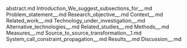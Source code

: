 abstract.md
Introduction_We_suggest_subsections_for__.md
Problem_statement__.md
Research_objective__.md
Context__.md
Related_work__.md
Technology_under_investigation__.md
Alternative_technologies__.md
Related_studies__.md
Methods__.md
Measures__.md
Source_to_source_transformation__1.md
System_call_constraint_propagation__.md
Results__.md
Discussion__.md